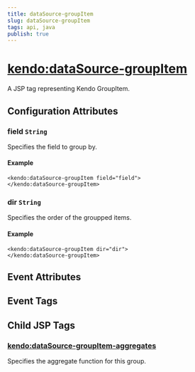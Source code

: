 ```yaml
---
title: dataSource-groupItem
slug: dataSource-groupItem
tags: api, java
publish: true
---
```


# <kendo:dataSource-groupItem>
A JSP tag representing Kendo GroupItem.

## Configuration Attributes


### field `String`

Specifies the field to group by.

#### Example
    <kendo:dataSource-groupItem field="field">
    </kendo:dataSource-groupItem>
    

### dir `String`

Specifies the order of the groupped items.

#### Example
    <kendo:dataSource-groupItem dir="dir">
    </kendo:dataSource-groupItem>
    

## Event Attributes


## Event Tags
 

## Child JSP Tags

### [<kendo:dataSource-groupItem-aggregates>](/api/wrappers/jsp/datasource/groupitem-aggregates)

Specifies the aggregate function for this group.
 
